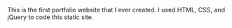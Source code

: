 This is the first portfolio website that I ever created. I used HTML, CSS, and jQuery to code this static site. 
